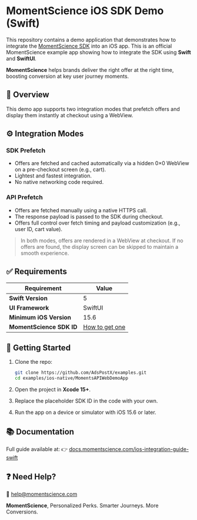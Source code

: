 # MomentScience iOS SDK Demo (Swift)

This repository contains a demo application that demonstrates how to integrate the [MomentScience SDK](https://docs.momentscience.com/ios-integration-guide-swift) into an iOS app.
This is an official MomentScience example app showing how to integrate the SDK using **Swift** and **SwiftUI**.

**MomentScience** helps brands deliver the right offer at the right time, boosting conversion at key user journey moments.


## 📖 Overview

This demo app supports two integration modes that prefetch offers and display them instantly at checkout using a WebView.



## ⚙️ Integration Modes

### SDK Prefetch

* Offers are fetched and cached automatically via a hidden 0×0 WebView on a pre-checkout screen (e.g., cart).
* Lightest and fastest integration.
* No native networking code required.

### API Prefetch

* Offers are fetched manually using a native HTTPS call.
* The response payload is passed to the SDK during checkout.
* Offers full control over fetch timing and payload customization (e.g., user ID, cart value).

> In both modes, offers are rendered in a WebView at checkout. If no offers are found, the display screen can be skipped to maintain a smooth experience.



## ✅ Requirements

| Requirement              | Value                                                                |
| ------------------------ | -------------------------------------------------------------------- |
| **Swift Version**        | 5                                                                    |
| **UI Framework**         | SwiftUI                                                              |
| **Minimum iOS Version**  | 15.6                                                                 |
| **MomentScience SDK ID** | [How to get one](https://docs.momentscience.com/getting-your-sdk-id) |



## 🚀 Getting Started

1. Clone the repo:

   ```bash
   git clone https://github.com/AdsPostX/examples.git
   cd examples/ios-native/MomentsAPIWebDemoApp
   ```
2. Open the project in **Xcode 15+**.
3. Replace the placeholder SDK ID in the code with your own.
4. Run the app on a device or simulator with iOS 15.6 or later.



## 📚 Documentation

Full guide available at:
👉 [docs.momentscience.com/ios-integration-guide-swift](https://docs.momentscience.com/ios-integration-guide-swift)



## ❓ Need Help?

📧 [help@momentscience.com](mailto:help@momentscience.com)


**MomentScience**, Personalized Perks. Smarter Journeys. More Conversions.